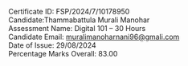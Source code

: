 Certificate ID: FSP/2024/7/10178950  <br>
Candidate:Thammabattula Murali Manohar<br>
Assessment Name: Digital 101 – 30 Hours<br>
Candidate Email: muralimanoharnani96@gmali.com<br>
Date of Issue: 29/08/2024<br>
Percentage Marks Overall: 83.00
